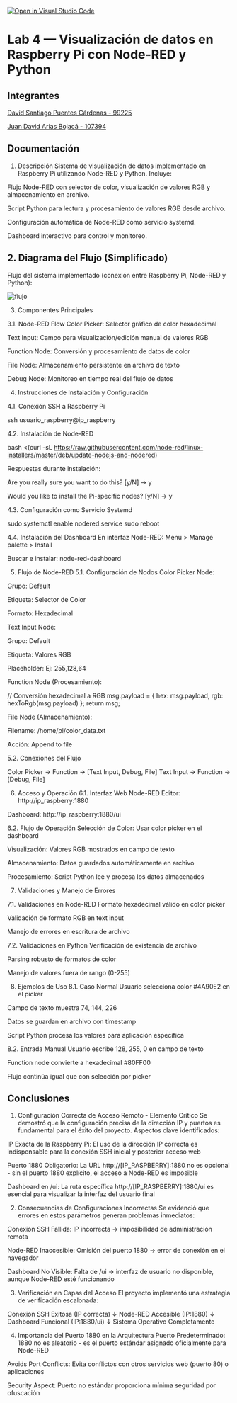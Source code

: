 [![Open in Visual Studio Code](https://classroom.github.com/assets/open-in-vscode-2e0aaae1b6195c2367325f4f02e2d04e9abb55f0b24a779b69b11b9e10269abc.svg)](https://classroom.github.com/online_ide?assignment_repo_id=20745350&assignment_repo_type=AssignmentRepo)

# Lab 4 — Visualización de datos en Raspberry Pi con Node-RED y Python

## Integrantes


[David Santiago Puentes Cárdenas - 99225](https://github.com/Monstertrox)

[Juan David Arias Bojacá - 107394](https://github.com/juandariasb-ai)

## Documentación

<!-- Incluir diagramas y adjuntar al repositorio, en una carpeta src, el flujo que crearon -->
1. Descripción
Sistema de visualización de datos implementado en Raspberry Pi utilizando Node-RED y Python. Incluye:

Flujo Node-RED con selector de color, visualización de valores RGB y almacenamiento en archivo.

Script Python para lectura y procesamiento de valores RGB desde archivo.

Configuración automática de Node-RED como servicio systemd.

Dashboard interactivo para control y monitoreo.

## 2. Diagrama del Flujo (Simplificado)

Flujo del sistema implementado (conexión entre Raspberry Pi, Node-RED y Python):  

![flujo]("C:\Users\DELL\Downloads\VPN.png")

3. Componentes Principales

3.1. Node-RED Flow
Color Picker: Selector gráfico de color hexadecimal

Text Input: Campo para visualización/edición manual de valores RGB

Function Node: Conversión y procesamiento de datos de color

File Node: Almacenamiento persistente en archivo de texto

Debug Node: Monitoreo en tiempo real del flujo de datos

4. Instrucciones de Instalación y Configuración

4.1. Conexión SSH a Raspberry Pi

ssh usuario_raspberry@ip_raspberry

4.2. Instalación de Node-RED

bash <(curl -sL https://raw.githubusercontent.com/node-red/linux-installers/master/deb/update-nodejs-and-nodered)

Respuestas durante instalación:

Are you really sure you want to do this? [y/N] → y

Would you like to install the Pi-specific nodes? [y/N] → y

4.3. Configuración como Servicio Systemd

sudo systemctl enable nodered.service
sudo reboot

4.4. Instalación del Dashboard
En interfaz Node-RED: Menu > Manage palette > Install

Buscar e instalar: node-red-dashboard

5. Flujo de Node-RED
5.1. Configuración de Nodos
Color Picker Node:

Grupo: Default

Etiqueta: Selector de Color

Formato: Hexadecimal

Text Input Node:

Grupo: Default

Etiqueta: Valores RGB

Placeholder: Ej: 255,128,64

Function Node (Procesamiento):

// Conversión hexadecimal a RGB
msg.payload = {
    hex: msg.payload,
    rgb: hexToRgb(msg.payload)
};
return msg;

File Node (Almacenamiento):

Filename: /home/pi/color_data.txt

Acción: Append to file

5.2. Conexiones del Flujo

Color Picker → Function → [Text Input, Debug, File]
Text Input → Function → [Debug, File]

6. Acceso y Operación
6.1. Interfaz Web
Node-RED Editor: http://ip_raspberry:1880

Dashboard: http://ip_raspberry:1880/ui

6.2. Flujo de Operación
Selección de Color: Usar color picker en el dashboard

Visualización: Valores RGB mostrados en campo de texto

Almacenamiento: Datos guardados automáticamente en archivo

Procesamiento: Script Python lee y procesa los datos almacenados

7. Validaciones y Manejo de Errores

7.1. Validaciones en Node-RED
Formato hexadecimal válido en color picker

Validación de formato RGB en text input

Manejo de errores en escritura de archivo

7.2. Validaciones en Python
Verificación de existencia de archivo

Parsing robusto de formatos de color

Manejo de valores fuera de rango (0-255)

8. Ejemplos de Uso
8.1. Caso Normal
Usuario selecciona color #4A90E2 en el picker

Campo de texto muestra 74, 144, 226

Datos se guardan en archivo con timestamp

Script Python procesa los valores para aplicación específica

8.2. Entrada Manual
Usuario escribe 128, 255, 0 en campo de texto

Function node convierte a hexadecimal #80FF00

Flujo continúa igual que con selección por picker


## Conclusiones

1. Configuración Correcta de Acceso Remoto - Elemento Crítico
Se demostró que la configuración precisa de la dirección IP y puertos es fundamental para el éxito del proyecto. Aspectos clave identificados:

IP Exacta de la Raspberry Pi: El uso de la dirección IP correcta es indispensable para la conexión SSH inicial y posterior acceso web

Puerto 1880 Obligatorio: La URL http://[IP_RASPBERRY]:1880 no es opcional - sin el puerto 1880 explícito, el acceso a Node-RED es imposible

Dashboard en /ui: La ruta específica http://[IP_RASPBERRY]:1880/ui es esencial para visualizar la interfaz del usuario final

2. Consecuencias de Configuraciones Incorrectas
Se evidenció que errores en estos parámetros generan problemas inmediatos:

Conexión SSH Fallida: IP incorrecta → imposibilidad de administración remota

Node-RED Inaccesible: Omisión del puerto 1880 → error de conexión en el navegador

Dashboard No Visible: Falta de /ui → interfaz de usuario no disponible, aunque Node-RED esté funcionando

3. Verificación en Capas del Acceso
El proyecto implementó una estrategia de verificación escalonada:

Conexión SSH Exitosa (IP correcta) 
    ↓
Node-RED Accesible (IP:1880) 
    ↓
Dashboard Funcional (IP:1880/ui)
    ↓
Sistema Operativo Completamente

4. Importancia del Puerto 1880 en la Arquitectura
Puerto Predeterminado: 1880 no es aleatorio - es el puerto estándar asignado oficialmente para Node-RED

Avoids Port Conflicts: Evita conflictos con otros servicios web (puerto 80) o aplicaciones

Security Aspect: Puerto no estándar proporciona mínima seguridad por ofuscación

